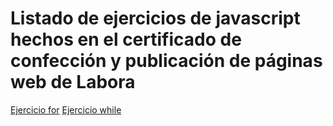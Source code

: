<h1>Listado de ejercicios de javascript hechos en el certificado de confección y publicación de páginas web de Labora</h1>
<a href ="https://github.com/OswaldoDomingo/labora/blob/main/javaScript/EjercicioOi.html">Ejercicio for</a> 
<a href ="https://github.com/OswaldoDomingo/labora/blob/main/javaScript/EjercicioO2.html">Ejercicio while</a> 
